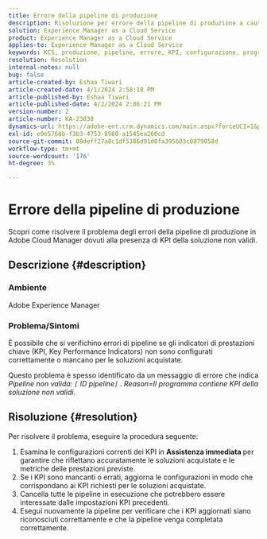 ```yaml
---
title: Errore della pipeline di produzione
description: Risoluzione per errore della pipeline di produzione a causa di KPI della soluzione non validi.
solution: Experience Manager as a Cloud Service
product: Experience Manager as a Cloud Service
applies-to: Experience Manager as a Cloud Service
keywords: KCS, produzione, pipeline, errore, KPI, configurazione, programma, soluzione
resolution: Resolution
internal-notes: null
bug: false
article-created-by: Eshaa Tiwari
article-created-date: 4/1/2024 2:58:18 PM
article-published-by: Eshaa Tiwari
article-published-date: 4/2/2024 2:06:21 PM
version-number: 2
article-number: KA-23838
dynamics-url: https://adobe-ent.crm.dynamics.com/main.aspx?forceUCI=1&pagetype=entityrecord&etn=knowledgearticle&id=126cba40-38f0-ee11-904c-6045bd006793
exl-id: e0e5768b-f3b3-4753-8980-a1545ea260cd
source-git-commit: 08deff27a8c1df5386d91d0fa395603c0879058d
workflow-type: tm+mt
source-wordcount: '176'
ht-degree: 3%

---
```


# Errore della pipeline di produzione


Scopri come risolvere il problema degli errori della pipeline di produzione in Adobe Cloud Manager dovuti alla presenza di KPI della soluzione non validi.

## Descrizione {#description}


### Ambiente

Adobe Experience Manager

### Problema/Sintomi

È possibile che si verifichino errori di pipeline se gli indicatori di prestazioni chiave (KPI, Key Performance Indicators) non sono configurati correttamente o mancano per le soluzioni acquistate.

Questo problema è spesso identificato da un messaggio di errore che indica *Pipeline non valida: `[` ID pipeline`]` . Reason=Il programma contiene KPI della soluzione non validi*.


## Risoluzione {#resolution}


Per risolvere il problema, eseguire la procedura seguente:

1. Esamina le configurazioni correnti dei KPI in <b>Assistenza immediata </b>per garantire che riflettano accuratamente le soluzioni acquistate e le metriche delle prestazioni previste.
2. Se i KPI sono mancanti o errati, aggiorna le configurazioni in modo che corrispondano ai KPI richiesti per le soluzioni acquistate.
3. Cancella tutte le pipeline in esecuzione che potrebbero essere interessate dalle impostazioni KPI precedenti.
4. Esegui nuovamente la pipeline per verificare che i KPI aggiornati siano riconosciuti correttamente e che la pipeline venga completata correttamente.
